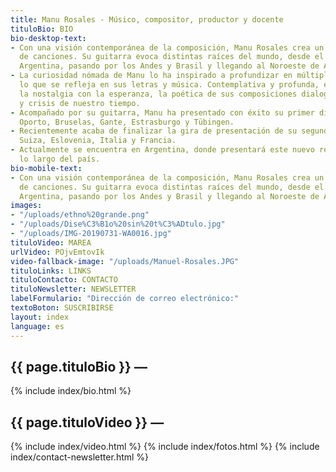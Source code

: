 ```yaml
---
title: Manu Rosales - Músico, compositor, productor y docente
tituloBio: BIO
bio-desktop-text:
- Con una visión contemporánea de la composición, Manu Rosales crea un universo ecléctico
  de canciones. Su guitarra evoca distintas raíces del mundo, desde el folklore de
  Argentina, pasando por los Andes y Brasil y llegando al Noroeste de África.
- La curiosidad nómada de Manu lo ha inspirado a profundizar en múltiples culturas,
  lo que se refleja en sus letras y música. Contemplativa y profunda, entrelazando
  la nostalgia con la esperanza, la poética de sus composiciones dialoga con las complejidades
  y crisis de nuestro tiempo.
- Acompañado por su guitarra, Manu ha presentado con éxito su primer disco <span class="bold"><a href="/projects/cuerpo-aldea">“Cuerpo Aldea”</a></span> en Argentina y luego en Europa en 2019, girando por Barcelona, ​​Lisboa,
  Oporto, Bruselas, Gante, Estrasburgo y Tübingen.
- Recientemente acaba de finalizar la gira de presentación de su segundo disco <span class="bold"><a href="/projects/estrada">“Estrada”</a></span>, comenzando en Argentina y dando luego conciertos en Portugal, Alemania, Bélgica,
  Suiza, Eslovenia, Italia y Francia.
- Actualmente se encuentra en Argentina, donde presentará este nuevo repertorio a
  lo largo del país.
bio-mobile-text:
- Con una visión contemporánea de la composición, Manu Rosales crea un universo ecléctico
  de canciones. Su guitarra evoca distintas raíces del mundo, desde el folklore de
  Argentina, pasando por los Andes y Brasil y llegando al Noroeste de África.
images:
- "/uploads/ethno%20grande.png"
- "/uploads/Dise%C3%B1o%20sin%20t%C3%ADtulo.jpg"
- "/uploads/IMG-20190731-WA0016.jpg"
tituloVideo: MAREA
urlVideo: POjvEmtovIk
video-fallback-image: "/uploads/Manuel-Rosales.JPG"
tituloLinks: LINKS
tituloContacto: CONTACTO
tituloNewsletter: NEWSLETTER
labelFormulario: "Dirección de correo electrónico:"
textoBoton: SUSCRIBIRSE
layout: index
language: es
---
```


<section id="bio">
    <h2>
        {{ page.tituloBio }} —
    </h2>
    {% include index/bio.html %}
    <h2>
        {{ page.tituloVideo }} —
    </h2>
    {% include index/video.html %}
    {% include index/fotos.html %}
    <!---
    <h2>
        {{ page.tituloLinks }} —
    </h2>
    {% include index/links.html %}
    --->
    {% include index/contact-newsletter.html %}
</section>
